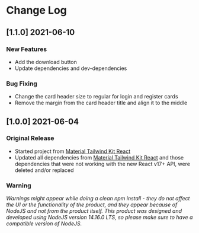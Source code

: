 # Change Log

## [1.1.0] 2021-06-10

### New Features

-   Add the download button
-   Update dependencies and dev-dependencies

### Bug Fixing

-   Change the card header size to regular for login and register cards
-   Remove the margin from the card header title and align it to the middle

## [1.0.0] 2021-06-04

### Original Release

-   Started project from [Material Tailwind Kit React](https://www.creative-tim.com/product/material-tailwind-kit-react?ref=changelog-mtkr)
-   Updated all dependencies from [Material Tailwind Kit React](https://www.creative-tim.com/product/material-tailwind-kit-react?ref=changelog-mtkr) and those dependencies that were not working with the new React v17+ API, were deleted and/or replaced

### Warning

_Warnings might appear while doing a clean npm install - they do not affect the UI or the functionality of the product, and they appear because of NodeJS and not from the product itself._
_This product was designed and developed using NodeJS version 14.16.0 LTS, so please make sure to have a compatible version of NodeJS._

